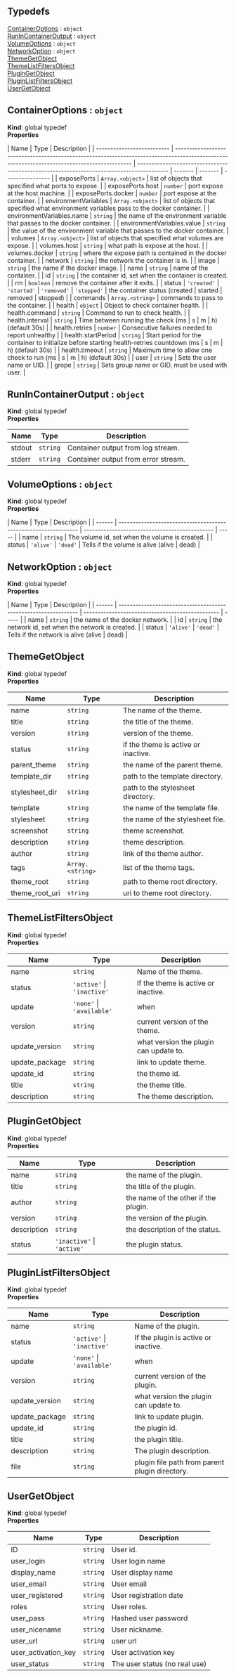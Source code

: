 ## Typedefs

<dl>
<dt><a href="#ContainerOptions">ContainerOptions</a> : <code>object</code></dt>
<dd></dd>
<dt><a href="#RunInContainerOutput">RunInContainerOutput</a> : <code>object</code></dt>
<dd></dd>
<dt><a href="#VolumeOptions">VolumeOptions</a> : <code>object</code></dt>
<dd></dd>
<dt><a href="#NetworkOption">NetworkOption</a> : <code>object</code></dt>
<dd></dd>
<dt><a href="#ThemeGetObject">ThemeGetObject</a></dt>
<dd></dd>
<dt><a href="#ThemeListFiltersObject">ThemeListFiltersObject</a></dt>
<dd></dd>
<dt><a href="#PluginGetObject">PluginGetObject</a></dt>
<dd></dd>
<dt><a href="#PluginListFiltersObject">PluginListFiltersObject</a></dt>
<dd></dd>
<dt><a href="#UserGetObject">UserGetObject</a></dt>
<dd></dd>
</dl>

<a name="ContainerOptions"></a>

## ContainerOptions : <code>object</code>

**Kind**: global typedef  
**Properties**

| Name                       | Type                                                                                                                                         | Description                                                                               |
| -------------------------- | -------------------------------------------------------------------------------------------------------------------------------------------- | ----------------------------------------------------------------------------------------- | ------- | ------- | ---------------- |
| exposePorts                | <code>Array.&lt;object&gt;</code>                                                                                                            | list of objects that specified what ports to expose.                                      |
| exposePorts.host           | <code>number</code>                                                                                                                          | port expose at the host machine.                                                          |
| exposePorts.docker         | <code>number</code>                                                                                                                          | port expose at the container.                                                             |
| environmentVariables       | <code>Array.&lt;object&gt;</code>                                                                                                            | list of objects that specified what environment variables pass to the docker container.   |
| environmentVariables.name  | <code>string</code>                                                                                                                          | the name of the environment variable that passes to the docker container.                 |
| environmentVariables.value | <code>string</code>                                                                                                                          | the value of the environment variable that passes to the docker container.                |
| volumes                    | <code>Array.&lt;object&gt;</code>                                                                                                            | list of objects that specified what volumes are expose.                                   |
| volumes.host               | <code>string</code>                                                                                                                          | what path is expose at the host.                                                          |
| volumes.docker             | <code>string</code>                                                                                                                          | where the expose path is contained in the docker container.                               |
| network                    | <code>string</code>                                                                                                                          | the network the container is in.                                                          |
| image                      | <code>string</code>                                                                                                                          | the name if the docker image.                                                             |
| name                       | <code>string</code>                                                                                                                          | name of the container.                                                                    |
| id                         | <code>string</code>                                                                                                                          | the container id, set when the container is created.                                      |
| rm                         | <code>boolean</code>                                                                                                                         | remove the container after it exits.                                                      |
| status                     | <code>&#x27;created&#x27;</code> \| <code>&#x27;started&#x27;</code> \| <code>&#x27;removed&#x27;</code> \| <code>&#x27;stopped&#x27;</code> | the container status (created                                                             | started | removed | stopped)         |
| commands                   | <code>Array.&lt;string&gt;</code>                                                                                                            | commands to pass to the container.                                                        |
| health                     | <code>object</code>                                                                                                                          | Object to check container health.                                                         |
| health.command             | <code>string</code>                                                                                                                          | Command to run to check health.                                                           |
| health.interval            | <code>string</code>                                                                                                                          | Time between running the check (ms                                                        | s       | m       | h) (default 30s) |
| health.retries             | <code>number</code>                                                                                                                          | Consecutive failures needed to report unhealthy                                           |
| health.startPeriod         | <code>string</code>                                                                                                                          | Start period for the container to initialize before starting health-retries countdown (ms | s       | m       | h) (default 30s) |
| health.timeout             | <code>string</code>                                                                                                                          | Maximum time to allow one check to run (ms                                                | s       | m       | h) (default 30s) |
| user                       | <code>string</code>                                                                                                                          | Sets the user name or UID.                                                                |
| grope                      | <code>string</code>                                                                                                                          | Sets group name or GID, must be used with user.                                           |

<a name="RunInContainerOutput"></a>

## RunInContainerOutput : <code>object</code>

**Kind**: global typedef  
**Properties**

| Name   | Type                | Description                         |
| ------ | ------------------- | ----------------------------------- |
| stdout | <code>string</code> | Container output from log stream.   |
| stderr | <code>string</code> | Container output from error stream. |

<a name="VolumeOptions"></a>

## VolumeOptions : <code>object</code>

**Kind**: global typedef  
**Properties**

| Name   | Type                                                            | Description                                    |
| ------ | --------------------------------------------------------------- | ---------------------------------------------- | ----- |
| name   | <code>string</code>                                             | The volume id, set when the volume is created. |
| status | <code>&#x27;alive&#x27;</code> \| <code>&#x27;dead&#x27;</code> | Tells if the volume is alive (alive            | dead) |

<a name="NetworkOption"></a>

## NetworkOption : <code>object</code>

**Kind**: global typedef  
**Properties**

| Name   | Type                                                            | Description                                      |
| ------ | --------------------------------------------------------------- | ------------------------------------------------ | ----- |
| name   | <code>string</code>                                             | the name of the docker network.                  |
| id     | <code>string</code>                                             | the network id, set when the network is created. |
| status | <code>&#x27;alive&#x27;</code> \| <code>&#x27;dead&#x27;</code> | Tells if the network is alive (alive             | dead) |

<a name="ThemeGetObject"></a>

## ThemeGetObject

**Kind**: global typedef  
**Properties**

| Name           | Type                              | Description                         |
| -------------- | --------------------------------- | ----------------------------------- |
| name           | <code>string</code>               | The name of the theme.              |
| title          | <code>string</code>               | the title of the theme.             |
| version        | <code>string</code>               | version of the theme.               |
| status         | <code>string</code>               | if the theme is active or inactive. |
| parent_theme   | <code>string</code>               | the name of the parent theme.       |
| template_dir   | <code>string</code>               | path to the template directory.     |
| stylesheet_dir | <code>string</code>               | path to the stylesheet directory.   |
| template       | <code>string</code>               | the name of the template file.      |
| stylesheet     | <code>string</code>               | the name of the stylesheet file.    |
| screenshot     | <code>string</code>               | theme screenshot.                   |
| description    | <code>string</code>               | theme description.                  |
| author         | <code>string</code>               | link of the theme author.           |
| tags           | <code>Array.&lt;string&gt;</code> | list of the theme tags.             |
| theme_root     | <code>string</code>               | path to theme root directory.       |
| theme_root_uri | <code>string</code>               | uri to theme root directory.        |

<a name="ThemeListFiltersObject"></a>

## ThemeListFiltersObject

**Kind**: global typedef  
**Properties**

| Name           | Type                                                                 | Description                            |
| -------------- | -------------------------------------------------------------------- | -------------------------------------- |
| name           | <code>string</code>                                                  | Name of the theme.                     |
| status         | <code>&#x27;active&#x27;</code> \| <code>&#x27;inactive&#x27;</code> | If the theme is active or inactive.    |
| update         | <code>&#x27;none&#x27;</code> \| <code>&#x27;available&#x27;</code>  | when                                   |
| version        | <code>string</code>                                                  | current version of the theme.          |
| update_version | <code>string</code>                                                  | what version the plugin can update to. |
| update_package | <code>string</code>                                                  | link to update theme.                  |
| update_id      | <code>string</code>                                                  | the theme id.                          |
| title          | <code>string</code>                                                  | the theme title.                       |
| description    | <code>string</code>                                                  | The theme description.                 |

<a name="PluginGetObject"></a>

## PluginGetObject

**Kind**: global typedef  
**Properties**

| Name        | Type                                                                 | Description                          |
| ----------- | -------------------------------------------------------------------- | ------------------------------------ |
| name        | <code>string</code>                                                  | the name of the plugin.              |
| title       | <code>string</code>                                                  | the title of the plugin.             |
| author      | <code>string</code>                                                  | the name of the other if the plugin. |
| version     | <code>string</code>                                                  | the version of the plugin.           |
| description | <code>string</code>                                                  | the description of the status.       |
| status      | <code>&#x27;inactive&#x27;</code> \| <code>&#x27;active&#x27;</code> | the plugin status.                   |

<a name="PluginListFiltersObject"></a>

## PluginListFiltersObject

**Kind**: global typedef  
**Properties**

| Name           | Type                                                                 | Description                                    |
| -------------- | -------------------------------------------------------------------- | ---------------------------------------------- |
| name           | <code>string</code>                                                  | Name of the plugin.                            |
| status         | <code>&#x27;active&#x27;</code> \| <code>&#x27;inactive&#x27;</code> | If the plugin is active or inactive.           |
| update         | <code>&#x27;none&#x27;</code> \| <code>&#x27;available&#x27;</code>  | when                                           |
| version        | <code>string</code>                                                  | current version of the plugin.                 |
| update_version | <code>string</code>                                                  | what version the plugin can update to.         |
| update_package | <code>string</code>                                                  | link to update plugin.                         |
| update_id      | <code>string</code>                                                  | the plugin id.                                 |
| title          | <code>string</code>                                                  | the plugin title.                              |
| description    | <code>string</code>                                                  | The plugin description.                        |
| file           | <code>string</code>                                                  | plugin file path from parent plugin directory. |

<a name="UserGetObject"></a>

## UserGetObject

**Kind**: global typedef  
**Properties**

| Name                | Type                | Description                   |
| ------------------- | ------------------- | ----------------------------- |
| ID                  | <code>string</code> | User id.                      |
| user_login          | <code>string</code> | User login name               |
| display_name        | <code>string</code> | User display name             |
| user_email          | <code>string</code> | User email                    |
| user_registered     | <code>string</code> | User registration date        |
| roles               | <code>string</code> | User roles.                   |
| user_pass           | <code>string</code> | Hashed user password          |
| user_nicename       | <code>string</code> | User nickname.                |
| user_url            | <code>string</code> | user url                      |
| user_activation_key | <code>string</code> | User activation key           |
| user_status         | <code>string</code> | The user status (no real use) |
